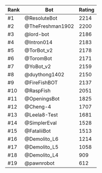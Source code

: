 Rank|Bot|Rating
---|---|---
#1|@ResoluteBot|2214
#2|@TheFreshman1902|2200
#3|@lord-bot|2186
#4|@Intron014|2183
#5|@TorBot_v2|2178
#6|@ToromBot|2171
#7|@YoBot_v2|2159
#8|@duythong1402|2150
#9|@FireFishBOT|2137
#10|@RaspFish|2051
#11|@OpeningsBot|1825
#12|@Cheng-4|1707
#13|@Leela8-Test|1681
#14|@SimplerEval|1528
#15|@FataliiBot|1513
#16|@Demolito_L6|1214
#17|@Demolito_L5|1058
#18|@Demolito_L4|909
#19|@pawnrobot|612
